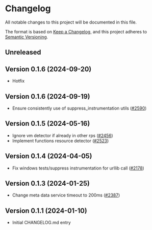 # Changelog

All notable changes to this project will be documented in this file.

The format is based on [Keep a Changelog](https://keepachangelog.com/en/1.0.0/),
and this project adheres to [Semantic Versioning](https://semver.org/spec/v2.0.0.html).

## Unreleased

## Version 0.1.6 (2024-09-20)

- Hotfix

## Version 0.1.6 (2024-09-19)

- Ensure consistently use of suppress_instrumentation utils
  ([#2590](https://github.com/open-telemetry/opentelemetry-python-contrib/pull/2590))

## Version 0.1.5 (2024-05-16)

- Ignore vm detector if already in other rps
  ([#2456](https://github.com/open-telemetry/opentelemetry-python-contrib/pull/2456))
- Implement functions resource detector
  ([#2523](https://github.com/open-telemetry/opentelemetry-python-contrib/pull/2523))

## Version 0.1.4 (2024-04-05)

- Fix windows tests/suppress instrumentation for urllib call
  ([#2178](https://github.com/open-telemetry/opentelemetry-python-contrib/pull/2178))

## Version 0.1.3 (2024-01-25)

- Change meta data service timeout to 200ms
  ([#2387](https://github.com/open-telemetry/opentelemetry-python-contrib/pull/2387))

## Version 0.1.1 (2024-01-10)

- Initial CHANGELOG.md entry

